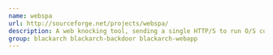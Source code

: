 ```yaml
---
name: webspa
url: http://sourceforge.net/projects/webspa/
description: A web knocking tool, sending a single HTTP/S to run O/S commands.
group: blackarch blackarch-backdoor blackarch-webapp
---
```

